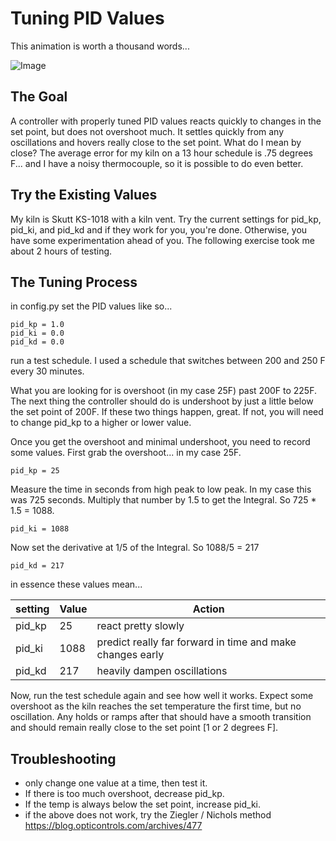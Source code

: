 Tuning PID Values
=================

This animation is worth a thousand words...

![Image](https://upload.wikimedia.org/wikipedia/commons/3/33/PID_Compensation_Animated.gif)

## The Goal
A controller with properly tuned PID values reacts quickly to changes in the set point, but does not overshoot much.  It settles quickly from any oscillations and hovers really close to the set point.  What do I mean by close? The average error for my kiln on a 13 hour schedule is .75 degrees F... and I have a noisy thermocouple, so it is possible to do even better.

## Try the Existing Values

My kiln is Skutt KS-1018 with a kiln vent.  Try the current settings for pid_kp, pid_ki, and pid_kd and if they work for you, you're done.  Otherwise, you have some experimentation ahead of you.  The following exercise took me about 2 hours of testing. 

## The Tuning Process

in config.py set the PID values like so...

    pid_kp = 1.0
    pid_ki = 0.0
    pid_kd = 0.0

run a test schedule. I used a schedule that switches between 200 and 250 F every 30 minutes.

What you are looking for is overshoot (in my case 25F) past 200F to 225F. The next thing the controller should do is undershoot by just a little below the set point of 200F. If these two things happen, great.  If not, you will need to change pid_kp to a higher or lower value.

Once you get the overshoot and minimal undershoot, you need to record some values.  First grab the overshoot... in my case 25F.

    pid_kp = 25

Measure the time in seconds from high peak to low peak. In my case this was 725 seconds.  Multiply that number by 1.5 to get the Integral. So 725 * 1.5 = 1088.

    pid_ki = 1088

Now set the derivative at 1/5 of the Integral. So 1088/5 = 217

    pid_kd = 217

in essence these values mean...

| setting | Value | Action |
| ------- | ----- | ------ |
| pid_kp | 25 | react pretty slowly |
| pid_ki | 1088 | predict really far forward in time and make changes early |
| pid_kd | 217 | heavily dampen oscillations |

Now, run the test schedule again and see how well it works.  Expect some overshoot as the kiln reaches the set temperature the first time, but no oscillation.  Any holds or ramps after that should have a smooth transition and should remain really close to the set point [1 or 2 degrees F].

## Troubleshooting

* only change one value at a time, then test it.
* If there is too much overshoot, decrease pid_kp.
* If the temp is always below the set point, increase pid_ki.
* if the above does not work, try the Ziegler / Nichols method https://blog.opticontrols.com/archives/477

